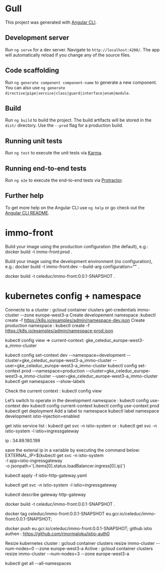 # Gull

This project was generated with [Angular CLI](https://github.com/angular/angular-cli).

## Development server

Run `ng serve` for a dev server. Navigate to `http://localhost:4200/`. The app will automatically reload if you change any of the source files.

## Code scaffolding

Run `ng generate component component-name` to generate a new component. You can also use `ng generate directive|pipe|service|class|guard|interface|enum|module`.

## Build

Run `ng build` to build the project. The build artifacts will be stored in the `dist/` directory. Use the `--prod` flag for a production build.

## Running unit tests

Run `ng test` to execute the unit tests via [Karma](https://karma-runner.github.io).

## Running end-to-end tests

Run `ng e2e` to execute the end-to-end tests via [Protractor](http://www.protractortest.org/).

## Further help

To get more help on the Angular CLI use `ng help` or go check out the [Angular CLI README](https://github.com/angular/angular-cli/blob/master/README.md).
# immo-front
Build your image using the production configuration (the default), e.g.:
docker build -t immo-front:prod .

Build your image using the development environment (no configuration), e.g.:
docker build -t immo-front:dev --build-arg configuration="" .

 docker build -t celeduc/immo-front:0.0.1-SNAPSHOT .

# kubernetes config + namespace
Connecte to a cluster : gcloud container clusters get-credentials immo-cluster --zone europe-west3-a
Create developement namespace :kubectl create -f https://k8s.io/examples/admin/namespace-dev.json
Create production namespace : kubectl create -f https://k8s.io/examples/admin/namespace-prod.json

kubectl config view => current-context: gke_celeduc_europe-west3-a_immo-cluster

kubectl config set-context dev --namespace=development --cluster=gke_celeduc_europe-west3-a_immo-cluster --user=gke_celeduc_europe-west3-a_immo-cluster
kubectl config set-context prod --namespace=production --cluster=gke_celeduc_europe-west3-a_immo-cluster --user=gke_celeduc_europe-west3-a_immo-cluster
kubectl get namespaces --show-labels

Check the current context : 
kubectl config view

Let’s switch to operate in the development namespace : kubectl config use-context dev
kubectl config current-context
kubectl config use-context prod
kubectl get deployment
Add a label to namespace
kubectl label namespace development istio-injection=enabled

get istio service list : kubectl get svc -n istio-system
or : kubectl get svc -n istio-system -l istio=ingressgateway

ip : 34.89.180.199

save the extenal ip in a variable by executing the command below:
EXTERNAL_IP=$(kubectl get svc -n istio-system \
  -l app=istio-ingressgateway \
  -o jsonpath='{.items[0].status.loadBalancer.ingress[0].ip}')

kubectl apply -f istio-http-gateway.yaml

kubectl get svc -n istio-system -l istio=ingressgateway

  kubectl describe gateway http-gateway

 docker build -t celeduc/immo-front:0.0.1-SNAPSHOT .
 
  docker tag celeduc/immo-front:0.0.1-SNAPSHOT eu.gcr.io/celeduc/immo-front:0.0.1-SNAPSHOT; 
 
  docker push eu.gcr.io/celeduc/immo-front:0.0.1-SNAPSHOT;
  github istio authen : https://github.com/rinormaloku/istio-auth0

 
  Resize kubernetes cluster : gcloud container clusters resize immo-cluster --num-nodes=0 --zone europe-west3-a
  Active : gcloud container clusters resize immo-cluster --num-nodes=3 --zone europe-west3-a

  kubectl get all --all-namespaces

